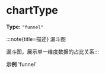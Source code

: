 # chartType

**Type:** `"funnel"`

:::note{title=描述}
漏斗图



漏斗图，展示单一维度数据的占比关系:::

**示例**
'funnel'


